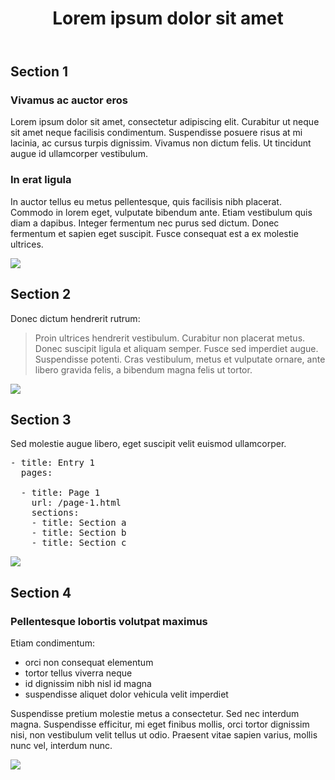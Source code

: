 ---
---

<header>
<h1>Lorem ipsum dolor sit amet</h1>
</header>

## Section 1

### Vivamus ac auctor eros
Lorem ipsum dolor sit amet, consectetur adipiscing elit. Curabitur ut neque sit amet neque facilisis condimentum. Suspendisse posuere risus at mi lacinia, ac cursus turpis dignissim. Vivamus non dictum felis. Ut tincidunt augue id ullamcorper vestibulum.

### In erat ligula

In auctor tellus eu metus pellentesque, quis facilisis nibh placerat. Commodo in lorem eget, vulputate bibendum ante. Etiam vestibulum quis diam a dapibus. Integer fermentum nec purus sed dictum. Donec fermentum et sapien eget suscipit. Fusce consequat est a ex molestie ultrices.

<img src="http://placehold.it/800x600">

## Section 2

Donec dictum hendrerit rutrum: 

> Proin ultrices hendrerit vestibulum. Curabitur non placerat metus. Donec suscipit ligula et aliquam semper. Fusce sed imperdiet augue. Suspendisse potenti. Cras vestibulum, metus et vulputate ornare, ante libero gravida felis, a bibendum magna felis ut tortor.

<img src="http://placehold.it/800x600">

## Section 3

Sed molestie augue libero, eget suscipit velit euismod ullamcorper.
 
<pre>
- title: Entry 1
  pages:

  - title: Page 1
    url: /page-1.html
    sections:
    - title: Section a
    - title: Section b
    - title: Section c
</pre>

<img src="http://placehold.it/800x600">

## Section 4

### Pellentesque lobortis volutpat maximus 

Etiam condimentum:

- orci non consequat elementum
- tortor tellus viverra neque
- id dignissim nibh nisl id magna
- suspendisse aliquet dolor vehicula velit imperdiet

Suspendisse pretium molestie metus a consectetur. Sed nec interdum magna. Suspendisse efficitur, mi eget finibus mollis, orci tortor dignissim nisi, non vestibulum velit tellus ut odio. Praesent vitae sapien varius, mollis nunc vel, interdum nunc.

<img src="http://placehold.it/800x600">